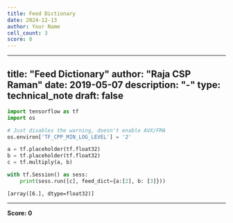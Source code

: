 ```yaml
---
title: Feed Dictionary
date: 2024-12-13
author: Your Name
cell_count: 3
score: 0
---
```


---
title: "Feed Dictionary"
author: "Raja CSP Raman"
date: 2019-05-07
description: "-"
type: technical_note
draft: false
---

```python
import tensorflow as tf
import os

# Just disables the warning, doesn't enable AVX/FMA
os.environ['TF_CPP_MIN_LOG_LEVEL'] = '2'
```


```python
a = tf.placeholder(tf.float32)
b = tf.placeholder(tf.float32)
c = tf.multiply(a, b)

with tf.Session() as sess:
    print(sess.run([c], feed_dict={a:[2], b: [3]}))
```

    [array([6.], dtype=float32)]



---
**Score: 0**
